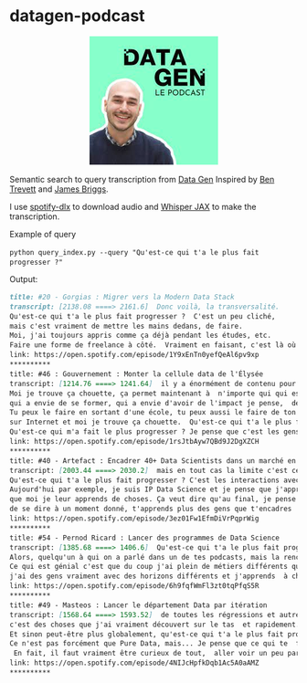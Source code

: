 # datagen-podcast
<p align="center">
  <img src="datagen.png">
</p>

Semantic search to query transcription from [Data Gen](https://open.spotify.com/show/27XP61URSuKu9oeWR793D6)
Inspired by [Ben Trevett](https://github.com/bentrevett/lexisearch) and [James Briggs](https://www.youtube.com/watch?v=vpU_6x3jowg).

I use [spotify-dlx](https://pypi.org/project/spotify-dlx/) to download audio and [Whisper JAX](https://github.com/sanchit-gandhi/whisper-jax) to make the transcription.


Example of query

`python query_index.py --query "Qu'est-ce qui t'a le plus fait progresser ?"`

Output:

```markdown
title: #20 - Gorgias : Migrer vers la Modern Data Stack
transcript: [2138.08 ====> 2161.6]  Donc voilà, la transversalité.  
Qu'est-ce qui t'a le plus fait progresser ?  C'est un peu cliché, 
mais c'est vraiment de mettre les mains dedans, de faire.  
Moi, j'ai toujours appris comme ça déjà pendant les études, etc.  
Faire une forme de freelance à côté.  Vraiment en faisant, c'est là où tu comprends vraiment les choses.
link: https://open.spotify.com/episode/1Y9xEnTn0yefQeAl6pv9xp
**********
title: #46 : Gouvernement : Monter la cellule data de l'Élysée
transcript: [1214.76 ====> 1241.64]  il y a énormément de contenu pour se former. 
Moi je trouve ça chouette, ça permet maintenant à  n'importe qui qui est motivé, 
qui a envie de se former, qui a envie d'avoir de l'impact je pense,  de le faire. 
Tu peux le faire en sortant d'une école, tu peux aussi le faire de ton côté  en te formant sur YouTube ou 
sur Internet et moi je trouve ça chouette.  Qu'est-ce qui t'a le plus fait progresser ?  
Qu'est-ce qui m'a fait le plus progresser ? Je pense que c'est les gens avec qui j'ai
link: https://open.spotify.com/episode/1rsJtbAyw7QBd9J2DgXZCH
**********
title: #40 - Artefact : Encadrer 40+ Data Scientists dans un marché en forte évolution
transcript: [2003.44 ====> 2030.2]  mais en tout cas la limite c'est ce  qu'on a envie d'en faire. 
Qu'est-ce qui t'a le plus fait progresser ? C'est les interactions avec  les autres. 
Aujourd'hui par exemple, je suis IP Data Science et je pense que j'apprends plus des  gens que j'encadre 
que moi je leur apprends de choses. Ça veut dire qu'au final, je pense que  c'est l'achievement en fait 
de se dire à un moment donné, t'apprends plus des gens que t'encadres  parce que ce monde
link: https://open.spotify.com/episode/3ez01Fw1EfmDiVrPqprWig
**********
title: #54 - Pernod Ricard : Lancer des programmes de Data Science
transcript: [1385.68 ====> 1406.6]  Qu'est-ce qui t'a le plus fait progresser ?  
Alors, quelqu'un à qui on a parlé dans un de tes podcasts, mais la rencontre avec les  autres.  
Ce qui est génial c'est que du coup j'ai plein de métiers différents qui travaillent  dans notre équipe, 
j'ai des gens vraiment avec des horizons différents et j'apprends  à chaque fois deux, donc c'est vraiment super.
link: https://open.spotify.com/episode/6h9fqfWmFl3zt0tqPfqS5R
**********
title: #49 - Masteos : Lancer le département Data par itération
transcript: [1568.64 ====> 1593.52]  de toutes les régressions et autres, 
c'est des choses que j'ai vraiment découvert sur le tas  et rapidement. 
Et sinon peut-être plus globalement, qu'est-ce qui t'a le plus fait progresser aussi en  tant que professionnel ? 
Ce n'est pas forcément que Pure Data, mais... Je pense que ce qui te  fait progresser aujourd'hui, c'est la curiosité. 
 En fait, il faut vraiment être curieux de tout,  aller voir un peu partout,
link: https://open.spotify.com/episode/4NIJcHpfkDqb1Ac5A0aAMZ
**********
```
